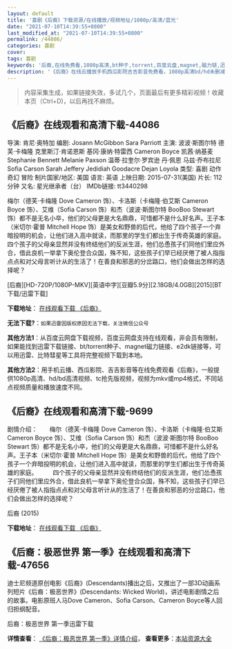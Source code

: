 ```yaml
---
layout: default
title: '喜剧《后裔》下载资源/在线播放/视频地址/1080p/高清/蓝光'
date: "2021-07-10T14:39:55+0800"
last_modified_at: "2021-07-10T14:39:55+0800"
permalink: /44086/
categories: 喜剧
cover:
tags: 喜剧
keywords: '后裔,在线免费看,1080p高清,bt种子,torrent,百度云盘,magnet,磁力链,迅雷下载资源'
description: '《后裔》在线云播放手机西瓜影院吉吉影音免费看，1080p高清bd/hd未删减完整版和tc抢先枪版，mkv/mp4格式，附带bt/torrent种子、magnet/磁力链、百度云盘、网盘资源迅雷下载链接'
---
```


>内容采集生成，如果链接失效，多试几个，页面最后有更多精彩视频！收藏本页（Ctrl+D)，以后再找不麻烦。


## 《后裔》在线观看和高清下载-44086

导演: 肯尼·奥特加 编剧: Josann McGibbon Sara Parriott 主演: 波波·斯图尔特 德芙·卡梅隆 克里斯汀·肯诺恩斯 基冈·康纳·特雷西 Cameron Boyce 凯茜·纳基麦 Stephanie Bennett Melanie Paxson 温蒂·拉奎尔·罗宾逊 丹·佩恩 马兹·乔布拉尼 Sofia Carson Sarah Jeffery Jedidiah Goodacre Dejan Loyola 类型: 喜剧 动作 奇幻 冒险 制片国家/地区: 美国 语言: 英语 上映日期: 2015-07-31(美国) 片长: 112分钟 又名: 星光继承者（台） IMDb链接: tt3440298

梅尔（德芙·卡梅隆 Dove Cameron 饰）、卡洛斯（卡梅隆·伯艾斯 Cameron Boyce 饰）、艾维（Sofia Carson 饰）和杰（波波·斯图尔特 BooBoo Stewart 饰）都不是无名小卒，他们的父母更是大名鼎鼎，可惜都不是什么好名声。王子本（米切尔·霍普 Mitchell Hope 饰）是美女和野兽的后代，他给了四个孩子一个弃暗投明的机会，让他们进入高中就读，而那里的学生们都出生于传奇英雄的家庭。 四个孩子的父母亲显然并没有终结他们的反派生涯，他们怂恿孩子们同他们里应外合，借此良机一举拿下奥伦登合众国，殊不知，这些孩子们早已经厌倦了被人指指点点和对父母言听计从的生活了！在善良和邪恶的分岔路口，他们会做出怎样的选择呢？


[后裔][HD-720P/1080P-MKV][英语中字][豆瓣5.9分][2.18GB/4.0GB][2015][BT下载/迅雷下载]

**下载地址**： [在线观看下载 《后裔》](https://www.btdx8.com/torrent/hy_2015.html) 


**无法下载?**：`如果迅雷因版权原因无法下载，关注微信公众号 `

**其他方法1**：从百度云网盘下载视频，百度云网盘支持在线观看，非会员有限制，如果能找到迅雷下载链接、bt/torrent种子、magnet磁力链接、e2dk链接等，可以用迅雷、比特彗星等工具将完整视频下载到本地。

**其他方法2**：用手机云播、西瓜影院、吉吉影音等在线免费观看《后裔》，一般提供1080p高清、hd/bd高清视频、tc抢先版视频，视频为mkv或mp4格式，不同站点视频质量和播放速度不同。


## 《后裔》在线观看和高清下载-9699

剧情介绍：　　梅尔（德芙·卡梅隆 Dove Cameron 饰）、卡洛斯（卡梅隆·伯艾斯 Cameron Boyce 饰）、艾维（Sofia Carson 饰）和杰（波波·斯图尔特 BooBoo Stewart 饰）都不是无名小卒，他们的父母更是大名鼎鼎，可惜都不是什么好名声。王子本（米切尔·霍普 Mitchell Hope 饰）是美女和野兽的后代，他给了四个孩子一个弃暗投明的机会，让他们进入高中就读，而那里的学生们都出生于传奇英雄的家庭。  　　四个孩子的父母亲显然并没有终结他们的反派生涯，他们怂恿孩子们同他们里应外合，借此良机一举拿下奥伦登合众国，殊不知，这些孩子们早已经厌倦了被人指指点点和对父母言听计从的生活了！在善良和邪恶的分岔路口，他们会做出怎样的选择呢？


后裔 (2015)

**下载地址**： [在线观看下载 《后裔》](https://www.btbtdy.me/btdy/dy2821.html) 


## 《后裔：极恶世界 第一季》在线观看和高清下载-47656

迪士尼频道原创电影《后裔》(Descendants)播出之后，又推出了一部3D动画系列短片《后裔：极恶世界》(Descendants: Wicked World)，讲述电影剧情之后的故事。电影原班人马Dove Cameron、Sofia Carson、Cameron Boyce等人回归担纲配音。<!---剧情end--->


后裔：极恶世界 第一季迅雷下载

**详情查看**： [《后裔：极恶世界 第一季》详情介绍](/movie/47656/)， **查看更多**：[本站资源大全](/movie/t/all/)

